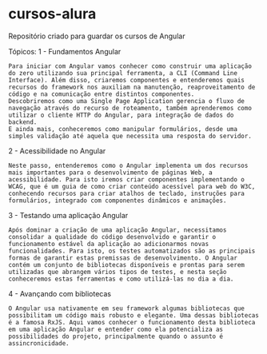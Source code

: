 # cursos-alura
Repositório criado para guardar os cursos de Angular

Tópicos:
1 - Fundamentos Angular

	Para iniciar com Angular vamos conhecer como construir uma aplicação do zero utilizando sua principal ferramenta, a CLI (Command Line Interface). Além disso, criaremos componentes e entenderemos quais recursos do framework nos auxiliam na manutenção, reaproveitamento de código e na comunicação entre distintos componentes.
	Descobriremos como uma Single Page Application gerencia o fluxo de navegação através do recurso de roteamento, também aprenderemos como utilizar o cliente HTTP do Angular, para integração de dados do backend.
	E ainda mais, conheceremos como manipular formulários, desde uma simples validação até aquela que necessita uma resposta do servidor.
	
2 - Acessibilidade no Angular

	Neste passo, entenderemos como o Angular implementa um dos recursos mais importantes para o desenvolvimento de páginas Web, a acessibilidade. Para isto iremos criar componentes implementando o WCAG, que é um guia de como criar conteúdo acessível para web do W3C, conhecendo recursos para criar atalhos de teclado, instruções para formulários, integrado com componentes dinâmicos e animações.
	
3 - Testando uma aplicação Angular

	Após dominar a criação de uma aplicação Angular, necessitamos consolidar a qualidade do código desenvolvido e garantir o funcionamento estável da aplicação ao adicionarmos novas funcionalidades. Para isto, os testes automatizados são as principais formas de garantir estas premissas de desenvolvimento. O Angular contém um conjunto de bibliotecas disponíveis e prontas para serem utilizadas que abrangem vários tipos de testes, e nesta seção conheceremos estas ferramentas e como utilizá-las no dia a dia.
	
4 - Avançando com bibliotecas

	O Angular usa nativamente em seu framework algumas bibliotecas que possibilitam um código mais robusto e elegante. Uma dessas bibliotecas é a famosa RxJS. Aqui vamos conhecer o funcionamento desta biblioteca em uma aplicação Angular e entender como ela potencializa as possibilidades do projeto, principalmente quando o assunto é assincronicidade.
